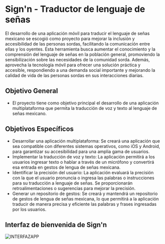 # Sign'n - Traductor de lenguaje de señas

El desarrollo de una aplicación móvil para traducir el lenguaje de señas mexicano se escogió como proyecto para mejorar la inclusión y accesibilidad de las personas sordas, facilitando la comunicación entre ellas y los oyentes. Esta herramienta busca aumentar el conocimiento y la comprensión del lenguaje de señas en la población general, promoviendo la sensibilización sobre las necesidades de la comunidad sorda. Además, aprovecha la tecnología móvil para ofrecer una solución práctica y accesible, respondiendo a una demanda social importante y mejorando la calidad de vida de las personas sordas en sus interacciones diarias.

## Objetivo General
* El proyecto tiene como objetivo principal el desarrollo de una aplicación multiplataforma que permita la traducción de voz y texto al lenguaje de señas mexicano. 

## Objetivos Específicos
* Desarrollar una aplicación multiplataforma: Se creará una aplicación que sea compatible con diferentes sistemas operativos, como iOS y Android, para garantizar su accesibilidad para una amplia gama de usuarios.
* Implementar la traducción de voz y texto: La aplicación permitirá a los usuarios ingresar texto o hablar a través de un micrófono y convertirá esa entrada en gestos de lengua de señas mexicana.
* Identificar la precisión del usuario: La aplicación evaluará la precisión con la que el usuario pronuncia o ingresa las palabras o instrucciones para su traducción a lenguaje de señas. Se proporcionarán retroalimentaciones o sugerencias para mejorar la precisión.
* Generar un repositorio de gestos: Se creará y mantendrá un repositorio de gestos de lengua de señas mexicana, lo que permitirá a la aplicación traducir de manera precisa y eficiente las palabras y frases ingresadas por los usuarios.

## Interfaz de bienvenida de Sign'n

![INTERFAZAPP](https://i.imgur.com/IZkhAuH.jpeg)
